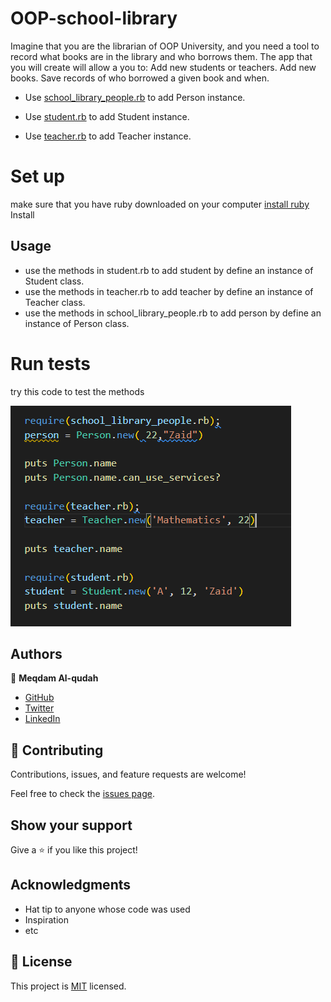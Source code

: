 # OOP-school-library
Imagine that you are the librarian of OOP University, and you need a tool to record what books are in the library and who borrows them. The app that you will create will allow a you to:  Add new students or teachers. Add new books. Save records of who borrowed a given book and when.

- Use [school_library_people.rb](./school_library_people.rb) to add Person instance.

- Use [student.rb](./student.rb) to add Student instance.

- Use [teacher.rb](./teacher.rb) to add Teacher instance.

# Set up
make sure that you have ruby downloaded on  your computer [install ruby](https://www.ruby-lang.org/en/documentation/installation/)
Install

## Usage
- use the methods in student.rb to add student  by define an instance of Student  class.
- use the methods in teacher.rb to add teacher  by define an instance of Teacher  class.
- use the methods in school_library_people.rb to add person  by define an instance of Person  class.

# Run tests

try this code to test the methods

![screenshot](./Capture.PNG)
## Authors

👤 **Meqdam Al-qudah**

- [GitHub](https://github.com/MeqdamAlqudah)
- [Twitter](https://twitter.com/MeqdamQudah)
- [LinkedIn](www.linkedin.com/in/meqdam-al-qudah-7514a21b5)

## 🤝 Contributing

Contributions, issues, and feature requests are welcome!

Feel free to check the [issues page](../../issues/).

## Show your support

Give a ⭐️ if you like this project!

## Acknowledgments

- Hat tip to anyone whose code was used
- Inspiration
- etc

## 📝 License

This project is [MIT](./MIT.md) licensed.